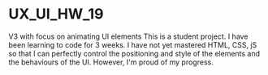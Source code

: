 # UX_UI_HW_19
V3 with focus on animating UI elements
This is a student project. I have been learning to code for 3 weeks. I have not yet mastered HTML, CSS, jS so that I can perfectly control the positioning and style of the elements and the behaviours of the UI. However, I'm proud of my progress.